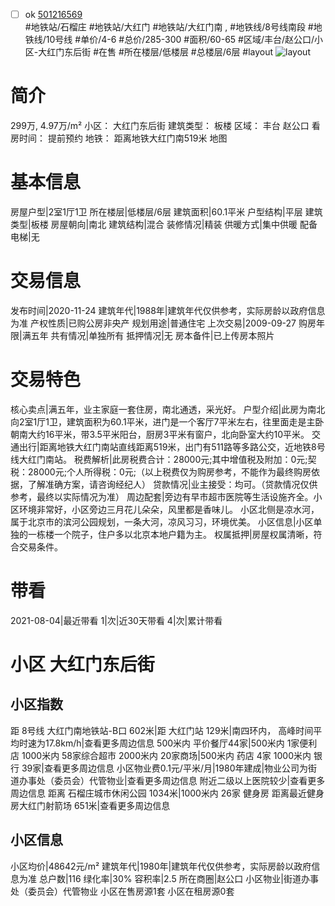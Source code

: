 - [ ] ok [501216569](https://bj.5i5j.com/ershoufang/501216569.html)  
 #地铁站/石榴庄 #地铁站/大红门 #地铁站/大红门南 ,  #地铁线/8号线南段 #地铁线/10号线
#单价/4-6 #总价/285-300 #面积/60-65   #区域/丰台/赵公口/小区-大红门东后街 #在售 #所在楼层/低楼层 #总楼层/6层 #layout 
![layout](http://image2a.5i5j.com/bdir/layout/a0ec568b2d85420cb5d40a804cc4fef6.jpg_P5.jpg) 
# 简介 
 299万,  4.97万/m² 
小区： 大红门东后街
建筑类型： 板楼
区域： 丰台 赵公口
看房时间： 提前预约
地铁： 距离地铁大红门南519米 地图
# 基本信息 
 房屋户型|2室1厅1卫
所在楼层|低楼层/6层
建筑面积|60.1平米
户型结构|平层
建筑类型|板楼
房屋朝向|南北
建筑结构|混合
装修情况|精装
供暖方式|集中供暖
配备电梯|无
# 交易信息 
 发布时间|2020-11-24
建筑年代|1988年|建筑年代仅供参考，实际房龄以政府信息为准
产权性质|已购公房非央产
规划用途|普通住宅
上次交易|2009-09-27
购房年限|满五年
共有情况|单独所有
抵押情况|无
房本备件|已上传房本照片
# 交易特色 
 核心卖点|满五年，业主家庭一套住房，南北通透，采光好。
户型介绍|此房为南北向2室1厅1卫，建筑面积为60.1平米，进门是一个客厅7平米左右，往里面走是主卧朝南大约16平米，带3.5平米阳台，厨房3平米有窗户，北向卧室大约10平米。
交通出行|距离地铁大红门南站直线距离519米，出门有511路等多路公交，近地铁8号线大红门南站。
税费解析|此房税费合计：28000元;其中增值税及附加：0元;契税：28000元;个人所得税：0元;（以上税费仅为购房参考，不能作为最终购房依据，了解准确方案，请咨询经纪人）
贷款情况|业主接受：均可。（贷款情况仅供参考，最终以实际情况为准）
周边配套|旁边有早市超市医院等生活设施齐全。小区环境非常好，小区旁边三月花儿朵朵，风里都是香味儿。 小区北侧是凉水河，属于北京市的滨河公园规划，一条大河，凉风习习，环境优美。
小区信息|小区单独的一栋楼一个院子，住户多以北京本地户籍为主。
权属抵押|房屋权属清晰，符合交易条件。
# 带看 
 2021-08-04|最近带看	 1|次|近30天带看	 4|次|累计带看
# 小区 大红门东后街
## 小区指数 
 距 8号线 大红门南地铁站-B口 602米|距 大红门站 129米|南四环内， 高峰时间平均时速为17.8km/h|查看更多周边信息
500米内 平价餐厅44家|500米内 1家便利店
1000米内 58家综合超市
2000米内 20家商场|500米内 药店 4家
1000米内 银行 39家|查看更多周边信息
小区物业费0.1元/平米/月|1980年建成|物业公司为街道办事处（委员会）代管物业|查看更多周边信息
附近二级以上医院较少|查看更多周边信息
距离 石榴庄城市休闲公园 1034米|1000米内 26家 健身房
距离最近健身房大红门射箭场 651米|查看更多周边信息
## 小区信息 
 小区均价|48642元/m²
建筑年代|1980年|建筑年代仅供参考，实际房龄以政府信息为准
总户数|116
绿化率|30%
容积率|2.5
所在商圈|赵公口
小区物业|街道办事处（委员会）代管物业
小区在售房源1套
小区在租房源0套
